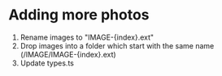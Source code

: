 # Adding more photos

1. Rename images to "IMAGE-{index}.ext"
2. Drop images into a folder which start with the same name (/IMAGE/IMAGE-{index}.ext)
3. Update types.ts
